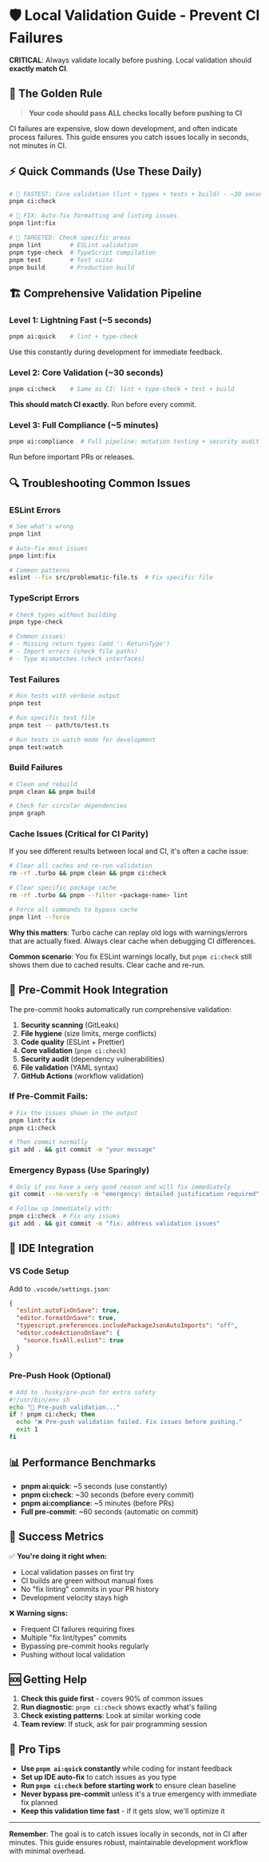 # 🛡️ Local Validation Guide - Prevent CI Failures

**CRITICAL**: Always validate locally before pushing. Local validation should **exactly match CI**.

## 🚨 **The Golden Rule**

> **Your code should pass ALL checks locally before pushing to CI**

CI failures are expensive, slow down development, and often indicate process failures. This guide ensures you catch issues locally in seconds, not minutes in CI.

## ⚡ **Quick Commands (Use These Daily)**

```bash
# 🚀 FASTEST: Core validation (lint + types + tests + build) - ~30 seconds
pnpm ci:check

# 🔧 FIX: Auto-fix formatting and linting issues
pnpm lint:fix

# 🎯 TARGETED: Check specific areas
pnpm lint        # ESLint validation
pnpm type-check  # TypeScript compilation
pnpm test        # Test suite
pnpm build       # Production build
```

## 🏗️ **Comprehensive Validation Pipeline**

### **Level 1: Lightning Fast (~5 seconds)**

```bash
pnpm ai:quick    # lint + type-check
```

Use this constantly during development for immediate feedback.

### **Level 2: Core Validation (~30 seconds)**

```bash
pnpm ci:check    # Same as CI: lint + type-check + test + build
```

**This should match CI exactly.** Run before every commit.

### **Level 3: Full Compliance (~5 minutes)**

```bash
pnpm ai:compliance  # Full pipeline: mutation testing + security audit
```

Run before important PRs or releases.

## 🔍 **Troubleshooting Common Issues**

### **ESLint Errors**

```bash
# See what's wrong
pnpm lint

# Auto-fix most issues
pnpm lint:fix

# Common patterns
eslint --fix src/problematic-file.ts  # Fix specific file
```

### **TypeScript Errors**

```bash
# Check types without building
pnpm type-check

# Common issues:
# - Missing return types (add ': ReturnType')
# - Import errors (check file paths)
# - Type mismatches (check interfaces)
```

### **Test Failures**

```bash
# Run tests with verbose output
pnpm test

# Run specific test file
pnpm test -- path/to/test.ts

# Run tests in watch mode for development
pnpm test:watch
```

### **Build Failures**

```bash
# Clean and rebuild
pnpm clean && pnpm build

# Check for circular dependencies
pnpm graph
```

### **Cache Issues (Critical for CI Parity)**

If you see different results between local and CI, it's often a cache issue:

```bash
# Clear all caches and re-run validation
rm -rf .turbo && pnpm clean && pnpm ci:check

# Clear specific package cache
rm -rf .turbo && pnpm --filter <package-name> lint

# Force all commands to bypass cache
pnpm lint --force
```

**Why this matters**: Turbo cache can replay old logs with warnings/errors that are actually fixed. Always clear cache when debugging CI differences.

**Common scenario**: You fix ESLint warnings locally, but `pnpm ci:check` still shows them due to cached results. Clear cache and re-run.

## 🚀 **Pre-Commit Hook Integration**

The pre-commit hooks automatically run comprehensive validation:

1. **Security scanning** (GitLeaks)
2. **File hygiene** (size limits, merge conflicts)
3. **Code quality** (ESLint + Prettier)
4. **Core validation** (`pnpm ci:check`)
5. **Security audit** (dependency vulnerabilities)
6. **File validation** (YAML syntax)
7. **GitHub Actions** (workflow validation)

### **If Pre-Commit Fails:**

```bash
# Fix the issues shown in the output
pnpm lint:fix
pnpm ci:check

# Then commit normally
git add . && git commit -m "your message"
```

### **Emergency Bypass (Use Sparingly)**

```bash
# Only if you have a very good reason and will fix immediately
git commit --no-verify -m "emergency: detailed justification required"

# Follow up immediately with:
pnpm ci:check  # Fix any issues
git add . && git commit -m "fix: address validation issues"
```

## 🎯 **IDE Integration**

### **VS Code Setup**

Add to `.vscode/settings.json`:

```json
{
  "eslint.autoFixOnSave": true,
  "editor.formatOnSave": true,
  "typescript.preferences.includePackageJsonAutoImports": "off",
  "editor.codeActionsOnSave": {
    "source.fixAll.eslint": true
  }
}
```

### **Pre-Push Hook (Optional)**

```bash
# Add to .husky/pre-push for extra safety
#!/usr/bin/env sh
echo "🚀 Pre-push validation..."
if ! pnpm ci:check; then
  echo "❌ Pre-push validation failed. Fix issues before pushing."
  exit 1
fi
```

## 📊 **Performance Benchmarks**

- **pnpm ai:quick**: ~5 seconds (use constantly)
- **pnpm ci:check**: ~30 seconds (before every commit)
- **pnpm ai:compliance**: ~5 minutes (before PRs)
- **Full pre-commit**: ~60 seconds (automatic on commit)

## 🎯 **Success Metrics**

✅ **You're doing it right when:**

- Local validation passes on first try
- CI builds are green without manual fixes
- No "fix linting" commits in your PR history
- Development velocity stays high

❌ **Warning signs:**

- Frequent CI failures requiring fixes
- Multiple "fix lint/types" commits
- Bypassing pre-commit hooks regularly
- Pushing without local validation

## 🆘 **Getting Help**

1. **Check this guide first** - covers 90% of common issues
2. **Run diagnostic**: `pnpm ci:check` shows exactly what's failing
3. **Check existing patterns**: Look at similar working code
4. **Team review**: If stuck, ask for pair programming session

## 🎁 **Pro Tips**

- **Use `pnpm ai:quick` constantly** while coding for instant feedback
- **Set up IDE auto-fix** to catch issues as you type
- **Run `pnpm ci:check` before starting work** to ensure clean baseline
- **Never bypass pre-commit** unless it's a true emergency with immediate fix planned
- **Keep this validation time fast** - if it gets slow, we'll optimize it

---

**Remember**: The goal is to catch issues locally in seconds, not in CI after minutes. This guide ensures robust, maintainable development workflow with minimal overhead.

